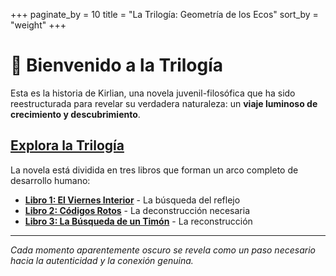 +++
paginate_by =  10
title = "La Trilogía: Geometría de los Ecos"
sort_by = "weight"
+++

# 🌟 Bienvenido a la Trilogía

Esta es la historia de Kirlian, una novela juvenil-filosófica que ha sido reestructurada para revelar su verdadera naturaleza: un **viaje luminoso de crecimiento y descubrimiento**.

## [Explora la Trilogía](/trilogia/)

La novela está dividida en tres libros que forman un arco completo de desarrollo humano:

- **[Libro 1: El Viernes Interior](/novela/libro1-viernes-interior/)** - La búsqueda del reflejo
- **[Libro 2: Códigos Rotos](/novela/libro2--codigos-rotos/)** - La deconstrucción necesaria  
- **[Libro 3: La Búsqueda de un Timón](/novela/libro3-busqueda-timon/)** - La reconstrucción

---

*Cada momento aparentemente oscuro se revela como un paso necesario hacia la autenticidad y la conexión genuina.*